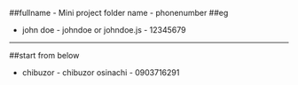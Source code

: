 ##fullname - Mini project folder name - phonenumber
##eg
- john doe - johndoe or johndoe.js - 12345679
--------------------------------------
##start from below
- chibuzor - chibuzor osinachi - 0903716291